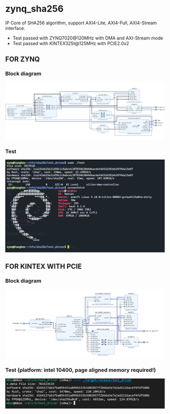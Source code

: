 # zynq_sha256

IP Core of SHA256 algorithm, support AXI4-Lite, AXI4-Full, AXI4-Stream interface.
* Test passed with ZYNQ7020@120MHz with DMA and AXI-Stream mode
* Test passed with KINTEX325t@125MHz with PCIE2.0x2 

## FOR ZYNQ
### Block diagram
![zynq](bench/zynq_linux_driver/zynq_sha256_block.png)

### Test
![bench](bench/zynq_linux_driver/bench.png)

## FOR KINTEX WITH PCIE

### Block diagram
![pcie](bench/pcie_linux_driver/pcie_sha256_block.png)

### Test (platform: intel 10400, **page aligned memory required!**)
![bench](bench/pcie_linux_driver/bench.png)

